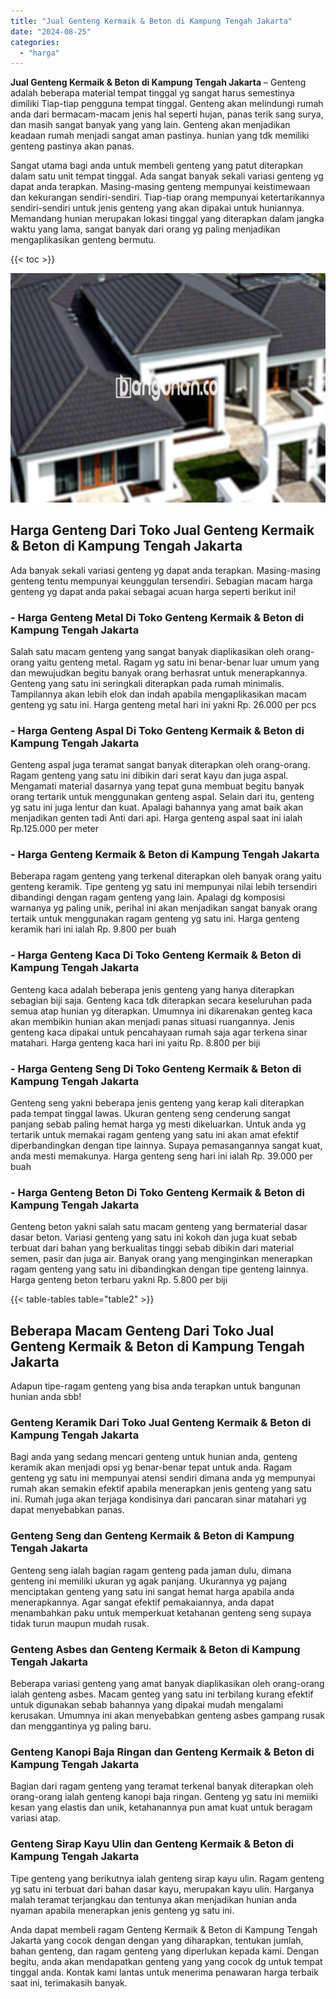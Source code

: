```yaml
---
title: "Jual Genteng Kermaik & Beton di Kampung Tengah Jakarta"
date: "2024-08-25"
categories: 
  - "harga"
---
```


**Jual Genteng Kermaik & Beton di Kampung Tengah Jakarta** – Genteng adalah beberapa material tempat tinggal yg sangat harus semestinya dimiliki Tiap-tiap pengguna tempat tinggal. Genteng akan melindungi rumah anda dari bermacam-macam jenis hal seperti hujan, panas terik sang surya, dan masih sangat banyak yang yang lain. Genteng akan menjadikan keadaan rumah menjadi sangat aman pastinya. hunian yang tdk memiliki genteng pastinya akan panas.

Sangat utama bagi anda untuk membeli genteng yang patut diterapkan dalam satu unit tempat tinggal. Ada sangat banyak sekali variasi genteng yg dapat anda terapkan. Masing-masing genteng mempunyai keistimewaan dan kekurangan sendiri-sendiri. Tiap-tiap orang mempunyai ketertarikannya sendiri-sendiri untuk jenis genteng yang akan dipakai untuk huniannya. Memandang hunian merupakan lokasi tinggal yang diterapkan dalam jangka waktu yang lama, sangat banyak dari orang yg paling menjadikan mengaplikasikan genteng bermutu.

{{< toc >}}

![Jual Genteng Kermaik & Beton di Kampung Tengah Jakarta](/images/genteng-minimalis-murah20.png)

## Harga Genteng Dari Toko Jual Genteng Kermaik & Beton di Kampung Tengah Jakarta

Ada banyak sekali variasi genteng yg dapat anda terapkan. Masing-masing genteng tentu mempunyai keunggulan tersendiri. Sebagian macam harga genteng yg dapat anda pakai sebagai acuan harga seperti berikut ini!

### \- Harga Genteng Metal Di Toko Genteng Kermaik & Beton di Kampung Tengah Jakarta

Salah satu macam genteng yang sangat banyak diaplikasikan oleh orang-orang yaitu genteng metal. Ragam yg satu ini benar-benar luar umum yang dan mewujudkan begitu banyak orang berhasrat untuk menerapkannya. Genteng yang satu ini seringkali diterapkan pada rumah minimalis. Tampilannya akan lebih elok dan indah apabila mengaplikasikan macam genteng yg satu ini. Harga genteng metal hari ini yakni Rp. 26.000 per pcs

### \- Harga Genteng Aspal Di Toko Genteng Kermaik & Beton di Kampung Tengah Jakarta

Genteng aspal juga teramat sangat banyak diterapkan oleh orang-orang. Ragam genteng yang satu ini dibikin dari serat kayu dan juga aspal. Mengamati material dasarnya yang tepat guna membuat begitu banyak orang tertarik untuk menggunakan genteng aspal. Selain dari itu, genteng yg satu ini juga lentur dan kuat. Apalagi bahannya yang amat baik akan menjadikan genten tadi Anti dari api. Harga genteng aspal saat ini ialah Rp.125.000 per meter

### \- Harga Genteng Kermaik & Beton di Kampung Tengah Jakarta

Beberapa ragam genteng yang terkenal diterapkan oleh banyak orang yaitu genteng keramik. Tipe genteng yg satu ini mempunyai nilai lebih tersendiri dibandingi dengan ragam genteng yang lain. Apalagi dg komposisi warnanya yg paling unik, perihal ini akan menjadikan sangat banyak orang tertaik untuk menggunakan ragam genteng yg satu ini. Harga genteng keramik hari ini ialah Rp. 9.800 per buah

### \- Harga Genteng Kaca Di Toko Genteng Kermaik & Beton di Kampung Tengah Jakarta

Genteng kaca adalah beberapa jenis genteng yang hanya diterapkan sebagian biji saja. Genteng kaca tdk diterapkan secara keseluruhan pada semua atap hunian yg diterapkan. Umumnya ini dikarenakan genteg kaca akan membikin hunian akan menjadi panas situasi ruangannya. Jenis genteng kaca dipakai untuk pencahayaan rumah saja agar terkena sinar matahari. Harga genteng kaca hari ini yaitu Rp. 8.800 per biji

### \- Harga Genteng Seng Di Toko Genteng Kermaik & Beton di Kampung Tengah Jakarta

Genteng seng yakni beberapa jenis genteng yang kerap kali diterapkan pada tempat tinggal lawas. Ukuran genteng seng cenderung sangat panjang sebab paling hemat harga yg mesti dikeluarkan. Untuk anda yg tertarik untuk memakai ragam genteng yang satu ini akan amat efektif diperbandingkan dengan tipe lainnya. Supaya pemasangannya sangat kuat, anda mesti memakunya. Harga genteng seng hari ini ialah Rp. 39.000 per buah

### \- Harga Genteng Beton Di Toko Genteng Kermaik & Beton di Kampung Tengah Jakarta

Genteng beton yakni salah satu macam genteng yang bermaterial dasar dasar beton. Variasi genteng yang satu ini kokoh dan juga kuat sebab terbuat dari bahan yang berkualitas tinggi sebab dibikin dari material semen, pasir dan juga air. Banyak orang yang menginginkan menerapkan ragam genteng yang satu ini dibandingkan dengan tipe genteng lainnya. Harga genteng beton terbaru yakni Rp. 5.800 per biji

{{< table-tables table="table2" >}}

## Beberapa Macam Genteng Dari Toko Jual Genteng Kermaik & Beton di Kampung Tengah Jakarta

Adapun tipe-ragam genteng yang bisa anda terapkan untuk bangunan hunian anda sbb!

### Genteng Keramik Dari Toko Jual Genteng Kermaik & Beton di Kampung Tengah Jakarta

Bagi anda yang sedang mencari genteng untuk hunian anda, genteng keramik akan menjadi opsi yg benar-benar tepat untuk anda. Ragam genteng yg satu ini mempunyai atensi sendiri dimana anda yg mempunyai rumah akan semakin efektif apabila menerapkan jenis genteng yang satu ini. Rumah juga akan terjaga kondisinya dari pancaran sinar matahari yg dapat menyebabkan panas.

### Genteng Seng dan Genteng Kermaik & Beton di Kampung Tengah Jakarta

Genteng seng ialah bagian ragam genteng pada jaman dulu, dimana genteng ini memiliki ukuran yg agak panjang. Ukurannya yg pajang menciptakan genteng yang satu ini sangat hemat harga apabila anda menerapkannya. Agar sangat efektif pemakaiannya, anda dapat menambahkan paku untuk memperkuat ketahanan genteng seng supaya tidak turun maupun mudah rusak.

### Genteng Asbes dan Genteng Kermaik & Beton di Kampung Tengah Jakarta

Beberapa variasi genteng yang amat banyak diaplikasikan oleh orang-orang ialah genteng asbes. Macam genteg yang satu ini terbilang kurang efektif untuk digunakan sebab bahannya yang dipakai mudah mengalami kerusakan. Umumnya ini akan menyebabkan genteng asbes gampang rusak dan menggantinya yg paling baru.

### Genteng Kanopi Baja Ringan dan Genteng Kermaik & Beton di Kampung Tengah Jakarta

Bagian dari ragam genteng yang teramat terkenal banyak diterapkan oleh orang-orang ialah genteng kanopi baja ringan. Genteng yg satu ini memiiki kesan yang elastis dan unik, ketahanannya pun amat kuat untuk beragam variasi atap.

### Genteng Sirap Kayu Ulin dan Genteng Kermaik & Beton di Kampung Tengah Jakarta

Tipe genteng yang berikutnya ialah genteng sirap kayu ulin. Ragam genteng yg satu ini terbuat dari bahan dasar kayu, merupakan kayu ulin. Harganya malah teramat terjangkau dan tentunya akan menjadikan hunian anda nyaman apabila menerapkan jenis genteng yg satu ini.

Anda dapat membeli ragam Genteng Kermaik & Beton di Kampung Tengah Jakarta yang cocok dengan dengan yang diharapkan, tentukan jumlah, bahan genteng, dan ragam genteng yang diperlukan kepada kami. Dengan begitu, anda akan mendapatkan genteng yang yang cocok dg untuk tempat tinggal anda. Kontak kami lantas untuk menerima penawaran harga terbaik saat ini, terimakasih banyak.

